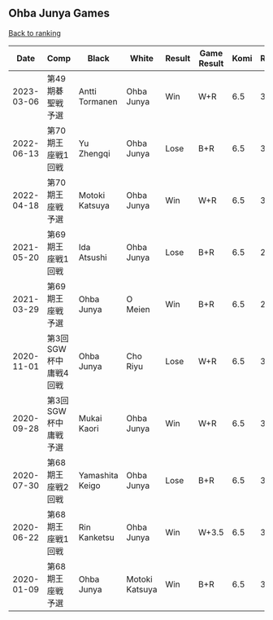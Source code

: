 ## Ohba Junya Games

[Back to ranking](../../index.md)




| **Date** | **Comp** | **Black** | **White** | **Result** | **Game Result** | **Komi** | **Rating** | **Diff** | 
| --- | --- | --- | --- | --- | --- | --- | --- | --- |
| 2023-03-06 | 第49期碁聖戦予選 | Antti Tormanen | Ohba Junya | Win | W+R | 6.5 | 3032 | -37 | 
| 2022-06-13 | 第70期王座戦1回戦 | Yu Zhengqi | Ohba Junya | Lose | B+R | 6.5 | 3069 | 58 | 
| 2022-04-18 | 第70期王座戦予選 | Motoki Katsuya | Ohba Junya | Win | W+R | 6.5 | 3011 | 170 | 
| 2021-05-20 | 第69期王座戦1回戦 | Ida Atsushi | Ohba Junya | Lose | B+R | 6.5 | 2841 | -2 | 
| 2021-03-29 | 第69期王座戦予選 | Ohba Junya | O Meien | Win | B+R | 6.5 | 2843 | -186 | 
| 2020-11-01 | 第3回SGW杯中庸戦4回戦 | Ohba Junya | Cho Riyu | Lose | W+R | 6.5 | 3029 | -8 | 
| 2020-09-28 | 第3回SGW杯中庸戦予選 | Mukai Kaori | Ohba Junya | Win | W+R | 6.5 | 3037 | -47 | 
| 2020-07-30 | 第68期王座戦2回戦 | Yamashita Keigo | Ohba Junya | Lose | B+R | 6.5 | 3084 | -91 | 
| 2020-06-22 | 第68期王座戦1回戦 | Rin Kanketsu | Ohba Junya | Win | W+3.5 | 6.5 | 3175 | -97 | 
| 2020-01-09 | 第68期王座戦予選 | Ohba Junya | Motoki Katsuya | Win | B+R | 6.5 | 3272 | missing |




